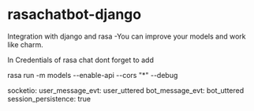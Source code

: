 # rasachatbot-django
Integration with django and rasa -You can improve your models and work like charm.


In Credentials of rasa chat dont forget to add


rasa run -m models --enable-api --cors "*" --debug

socketio:
  user_message_evt: user_uttered
  bot_message_evt: bot_uttered
  session_persistence: true
